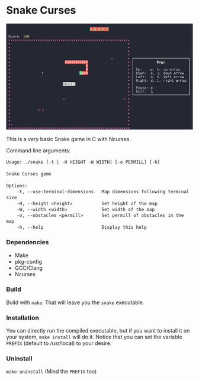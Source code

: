 # Snake Curses

![Snake Curses](screenshot.png)

This is a very basic Snake game in C with Ncurses.

Command line arguments:
```
Usage: ./snake [-t | -H HEIGHT -W WIDTH] [-o PERMILL] [-h]

Snake Curses game

Options:
	-t, --use-terminal-dimensions   Map dimensions following terminal size
	-H, --height <height>           Set height of the map
	-W, --width <width>             Set width of the map
	-o, --obstacles <permill>       Set permill of obstacles in the map
	-h, --help                      Display this help
```

### Dependencies
- Make
- pkg-config
- GCC/Clang
- Ncurses

### Build
Build with `make`. That will leave you the `snake` executable.

### Installation
You can directly run the compiled executable, but if you want to install it
on your system, `make install` will do it. Notice that you can set the
variable `PREFIX` (default to /usr/local) to your desire.

### Uninstall
`make uninstall` (Mind the `PREFIX` too)
